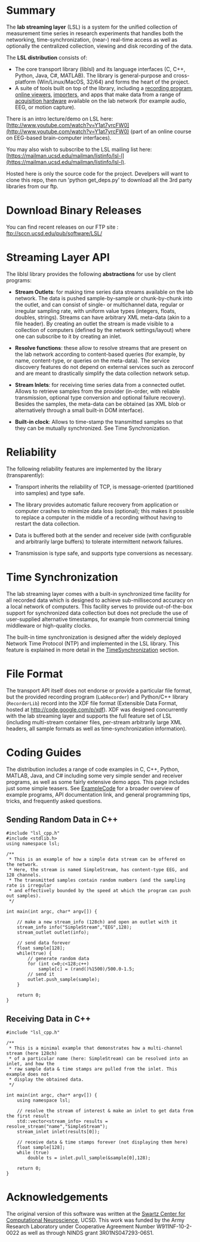 # Summary

The **lab streaming layer** (LSL) is a system for the unified collection of measurement time series in research experiments that handles both the networking, time-synchronization, (near-) real-time access as well as optionally the centralized collection, viewing and disk recording of the data.

The **LSL distribution** consists of:
  * The core transport library (liblsl) and its language interfaces (C, C++, Python, Java, C#, MATLAB). The library is general-purpose and cross-platform (Win/Linux/MacOS, 32/64) and forms the heart of the project.
  * A suite of tools built on top of the library, including a [recording program](https://github.com/sccn/labstreaminglayer/wiki/LabRecorder.wiki), [online viewers](https://github.com/sccn/labstreaminglayer/wiki/ViewingStreamsInMatlab.wiki), [importers](https://github.com/sccn/labstreaminglayer/wiki/ImportingRecordingsInMatlab.wiki), and apps that make data from a range of [acquisition hardware](https://github.com/sccn/labstreaminglayer/wiki/SupportedDevices.wiki) available on the lab network (for example audio, EEG, or motion capture).

There is an intro lecture/demo on LSL here: [http://www.youtube.com/watch?v=Y1at7yrcFW0](http://www.youtube.com/watch?v=Y1at7yrcFW0) (part of an online course on EEG-based brain-computer interfaces).

You may also wish to subscribe to the LSL mailing list here: [https://mailman.ucsd.edu/mailman/listinfo/lsl-l](https://mailman.ucsd.edu/mailman/listinfo/lsl-l).

Hosted here is only the source code for the project. Develpers will want to clone this repo, then run 'python get_deps.py' to download all the 3rd party libraries from our ftp. 

# Download Binary Releases

You can find recent releases on our FTP site : ftp://sccn.ucsd.edu/pub/software/LSL/

# Streaming Layer API

The liblsl library provides the following **abstractions** for use by client programs:

  * **Stream Outlets**: for making time series data streams available on the lab network. The data is pushed sample-by-sample or chunk-by-chunk into the outlet, and can consist of single- or multichannel data, regular or irregular sampling rate, with uniform value types (integers, floats, doubles, strings). Streams can have arbitrary XML meta-data (akin to a file header). By creating an outlet the stream is made visible to a collection of computers (defined by the network settings/layout) where one can subscribe to it by creating an inlet.

  * **Resolve functions**: these allow to resolve streams that are present on the lab network according to content-based queries (for example, by name, content-type, or queries on the meta-data). The service discovery features do not depend on external services such as zeroconf and are meant to drastically simplify the data collection network setup.

  * **Stream Inlets**: for receiving time series data from a connected outlet. Allows to retrieve samples from the provider (in-order, with reliable transmission, optional type conversion and optional failure recovery). Besides the samples, the meta-data can be obtained (as XML blob or alternatively through a small built-in DOM interface).

  * **Built-in clock**: Allows to time-stamp the transmitted samples so that they can be mutually synchronized. See Time Synchronization.

# Reliability
The following reliability features are implemented by the library (transparently):
  * Transport inherits the reliability of TCP, is message-oriented (partitioned into samples) and type safe.

  * The library provides automatic failure recovery from application or computer crashes to minimize data loss (optional); this makes it possible to replace a computer in the middle of a recording without having to restart the data collection.

  * Data is buffered both at the sender and receiver side (with configurable and arbitrarily large buffers) to tolerate intermittent network failures.

  * Transmission is type safe, and supports type conversions as necessary.

# Time Synchronization
The lab streaming layer comes with a built-in synchronized time facility for all recorded data which is designed to achieve sub-millisecond accuracy on a local network of computers. This facility serves to provide out-of-the-box support for synchronized data collection but does not preclude the use of user-supplied alternative timestamps, for example from commercial timing middleware or high-quality clocks.

The built-in time synchronization is designed after the widely deployed Network Time Protocol (NTP) and implemented in the LSL library. This feature is explained in more detail in the [TimeSynchronization](https://github.com/sccn/labstreaminglayer/wiki/TimeSynchronization.wiki) section.
# File Format
The transport API itself does not endorse or provide a particular file format, but the provided recording program (`LabRecorder`) and Python/C++ library (`RecorderLib`) record into the XDF file format (Extensible Data Format, hosted at http://code.google.com/p/xdf). XDF was designed concurrently with the lab streaming layer and supports the full feature set of LSL (including multi-stream container files, per-stream arbitrarily large XML headers, all sample formats as well as time-synchronization information).

# Coding Guides
The distribution includes a range of code examples in C, C++, Python, MATLAB, Java, and C# including some very simple sender and receiver programs, as well as some fairly extensive demo apps. This page includes just some simple teasers. See [ExampleCode](https://github.com/sccn/labstreaminglayer/wiki/ExampleCode.wiki) for a broader overview of example programs, API documentation link, and general programming tips, tricks, and frequently asked questions.

## Sending Random Data in C++
```
#include "lsl_cpp.h"
#include <stdlib.h>
using namespace lsl;

/**
 * This is an example of how a simple data stream can be offered on the network. 
 * Here, the stream is named SimpleStream, has content-type EEG, and 128 channels.
 * The transmitted samples contain random numbers (and the sampling rate is irregular 
 * and effectively bounded by the speed at which the program can push out samples).
 */

int main(int argc, char* argv[]) {

	// make a new stream_info (128ch) and open an outlet with it
	stream_info info("SimpleStream","EEG",128);
	stream_outlet outlet(info);

	// send data forever
	float sample[128];
	while(true) {
		// generate random data
		for (int c=0;c<128;c++)
			sample[c] = (rand()%1500)/500.0-1.5;
		// send it
		outlet.push_sample(sample);
	}

	return 0;
}
```

## Receiving Data in C++
```
#include "lsl_cpp.h"

/**
 * This is a minimal example that demonstrates how a multi-channel stream (here 128ch) 
 * of a particular name (here: SimpleStream) can be resolved into an inlet, and how the 
 * raw sample data & time stamps are pulled from the inlet. This example does not 
 * display the obtained data.
 */

int main(int argc, char* argv[]) {
	using namespace lsl;

	// resolve the stream of interest & make an inlet to get data from the first result
	std::vector<stream_info> results = resolve_stream("name","SimpleStream");
	stream_inlet inlet(results[0]);

	// receive data & time stamps forever (not displaying them here)
	float sample[128];
	while (true)
		double ts = inlet.pull_sample(&sample[0],128);
	
	return 0;
}
```

# Acknowledgements
The original version of this software was written at the [Swartz Center for Computational Neuroscience](http://sccn.ucsd.edu/people/), UCSD. This work was funded by the Army Research Laboratory under Cooperative Agreement Number W911NF-10-2-0022 as well as through NINDS grant 3R01NS047293-06S1.
